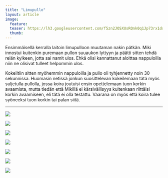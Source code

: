 ```yaml
---
title: "Limupullo"
layout: article
image:
  feature:
  teaser: https://lh3.googleusercontent.com/f5zn2JOSXUsRQnk0q1Jp73rx1dsen6DT6Z_57J_qW1o=w245
  thumb:
---
```


Ensimmäisellä kerralla laitoin limupulloon muutaman nakin pätkän. Miki innostui kuitenkin puremaan pullon suuaukon lyttyyn ja päätti sitten tehdä reiän kylkeen, jotta sai namit ulos. Ehkä olisi kannattanut aloittaa nappuloilla niin ne olisivat tulleet helpommin ulos.

Kokeiltiin sitten myöhemmin nappuloilla ja pullo oli tyhjennetty noin 30 sekunnissa. Huomasin netissä jonkun suosittelevan kokeilemaan tätä myös suljetulla pullolla, jossa koira joutuisi ensin opettelemaan tuon korkin avaamista, mutta tiedän että Mikillä ei kärsivällisyys kuitenkaan riittäisi korkin avaamiseen, eli tätä ei olla testattu. Vaarana on myös että koira tulee syöneeksi tuon korkin tai palan siitä.

---

[![](https://lh3.googleusercontent.com/co8p_jTbaLmbcE8AActaRujmUJz9O8eoiED82cenfvg=w800)](https://lh3.googleusercontent.com/co8p_jTbaLmbcE8AActaRujmUJz9O8eoiED82cenfvg=s0)

[![](https://lh3.googleusercontent.com/YWIe4I6-WHvk9JSAxvAWjV-h-wJNaNPFcGArmSFUlYY=w800)](https://lh3.googleusercontent.com/YWIe4I6-WHvk9JSAxvAWjV-h-wJNaNPFcGArmSFUlYY=s0)

[![](https://lh3.googleusercontent.com/mZyrCPPx0UK7-cGRLpQiCGmGfufaGlWqXPGQhb6T6Cs=w800)](https://lh3.googleusercontent.com/mZyrCPPx0UK7-cGRLpQiCGmGfufaGlWqXPGQhb6T6Cs=s0)

[![](https://lh3.googleusercontent.com/Q_K5gvaN118YxsQUhj4m9yPWaSVkBMxT-slbRG6y2sE=w800)](https://lh3.googleusercontent.com/Q_K5gvaN118YxsQUhj4m9yPWaSVkBMxT-slbRG6y2sE=s0)

[![](https://lh3.googleusercontent.com/Fp4OQft13xep2Mhwpgkc3zJjk_BH5TxZbLFC0agdq-w=w800)](https://lh3.googleusercontent.com/Fp4OQft13xep2Mhwpgkc3zJjk_BH5TxZbLFC0agdq-w=s0)

[![](https://lh3.googleusercontent.com/5fzTNbpXKktSWolE4ooAQkCAlfEwKuOq8kKu2OywcAo=w800)](https://lh3.googleusercontent.com/5fzTNbpXKktSWolE4ooAQkCAlfEwKuOq8kKu2OywcAo=s0)

[![](https://lh3.googleusercontent.com/9knTCfeflihX1uufKoUxyuFf7k4Zp65L-1Eqj3rIOm4=w800)](https://lh3.googleusercontent.com/9knTCfeflihX1uufKoUxyuFf7k4Zp65L-1Eqj3rIOm4=s0)
